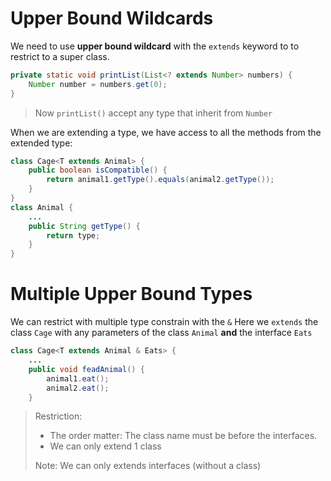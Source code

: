 # Upper Bound Wildcards

We need to use **upper bound wildcard** with the `extends` keyword to to restrict to a super class.

```java
private static void printList(List<? extends Number> numbers) {
    Number number = numbers.get(0);
}
```

> Now `printList()` accept any type that inherit from `Number`

When we are extending a type, we have access to all the methods from the extended type:
```Java
class Cage<T extends Animal> {
    public boolean isCompatible() {
        return animal1.getType().equals(animal2.getType());
    }
}
class Animal {
	...
	public String getType() {
		return type;
	}
}
```

# Multiple Upper Bound Types
We can restrict with multiple type constrain with the `&`
Here we `extends` the class `Cage` with any parameters of the class `Animal` **and** the interface `Eats`
```java
class Cage<T extends Animal & Eats> {
	...
	public void feadAnimal() {
		animal1.eat();
		animal2.eat();
	}
```
> Restriction:
> - The order matter: The class name must be before the interfaces.
> - We can only extend 1 class
> 
> Note: We can only extends interfaces (without a class)